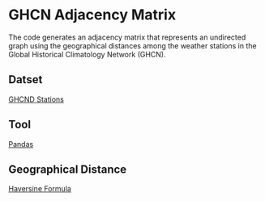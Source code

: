 # GHCN Adjacency Matrix

The code generates an adjacency matrix that represents an undirected graph using the geographical distances among the weather stations in the Global Historical Climatology Network (GHCN).

## Datset

[GHCND Stations](https://www.ncdc.noaa.gov/ghcnd-data-access)

## Tool

[Pandas](https://pandas.pydata.org)

## Geographical Distance

[Haversine Formula](https://en.wikipedia.org/wiki/Haversine_formula)